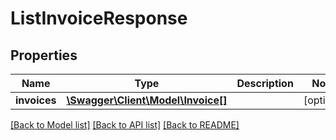 # ListInvoiceResponse

## Properties
Name | Type | Description | Notes
------------ | ------------- | ------------- | -------------
**invoices** | [**\Swagger\Client\Model\Invoice[]**](Invoice.md) |  | [optional] 

[[Back to Model list]](../README.md#documentation-for-models) [[Back to API list]](../README.md#documentation-for-api-endpoints) [[Back to README]](../README.md)


